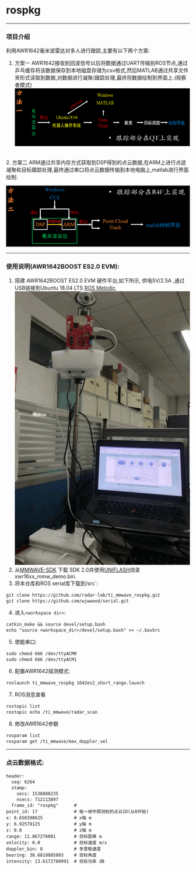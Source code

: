 # rospkg
---
### 项目介绍
利用AWR1642毫米波雷达对多人进行跟踪,主要有以下两个方案:
1. 方案一
AWR1642接收到回波信号以后将数据通过UART传输到ROS节点,通过乒乓缓存将该数据保存到本地磁盘存储为csv格式,然后MATLAB通过共享文件夹形式读取到数据,对数据进行凝聚/跟踪处理,最终将数据绘制到界面上.(观察者模式)
![](https://github.com/ccpang96/rospkg/blob/master/Dcos/%E6%96%B9%E6%B3%95%E4%B8%80.png)

</br>
2. 方案二
ARM通过共享内存方式获取到DSP得到的点云数据,在ARM上进行点迹凝聚和目标跟踪处理,最终通过串口将点云数据传输到本地电脑上,matlab进行界面绘制.

![](https://github.com/ccpang96/rospkg/blob/master/Dcos/%E6%96%B9%E6%B3%95%E4%BA%8C.png)



---


### 使用说明(AWR1642BOOST ES2.0 EVM):
1. 搭建 AWR1642BOOST ES2.0 EVM 硬件平台,如下所示, 供电5V/2.5A ,通过USB链接到Ubuntu 18.04 LTS [ROS Melodic](http://wiki.ros.org/melodic).
![](https://github.com/ccpang96/rospkg/blob/master/Dcos/%E7%A1%AC%E4%BB%B6%E4%B8%BB%E8%A7%86%E5%9B%BE1.png)
2. 从[MMWAVE-SDK](http://www.ti.com/tool/MMWAVE-SDK) 下载 SDK 2.0并使用[UNIFLASH](http://www.ti.com/tool/UNIFLASH)烧录 xwr16xx_mmw_demo.bin.
3. 将本仓库和ROS serial库下载到<workspace dir>/src`:
```
git clone https://github.com/radar-lab/ti_mmwave_rospkg.git
git clone https://github.com/wjwwood/serial.git
```
4. 进入`<workspace dir>`:

```
catkin_make && source devel/setup.bash
echo "source <workspace_dir>/devel/setup.bash" >> ~/.bashrc
```

5. 使能串口:
```
sudo chmod 666 /dev/ttyACM0
sudo chmod 666 /dev/ttyACM1
```
6. 配置AWR1642探测模式:
```
roslaunch ti_mmwave_rospkg 1642es2_short_range.launch
```
7. ROS消息查看
```
rostopic list
rostopic echo /ti_mmwave/radar_scan
```
8. 修改AWR1642参数
```
rosparam list
rosparam get /ti_mmwave/max_doppler_vel
```

---
### 点云数据格式:
```
header: 
  seq: 6264
  stamp: 
    secs: 1538888235
    nsecs: 712113897
  frame_id: "rospkg"      #
point_id: 17              # 每一帧中探测到的点云ID(从0开始)
x: 8.650390625            # x轴 m
y: 6.92578125             # y轴 m
z: 0.0                    # z轴 m
range: 11.067276001       # 目标距离 m
velocity: 0.0             # 目标速度 m/s
doppler_bin: 8            # 多普勒速度
bearing: 38.6818885803    # 目标角度
intensity: 13.6172780991  # 目标功率 dB
```
